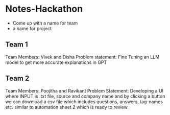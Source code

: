 # Notes-Hackathon


- Come up with a name for team
- a name for project

## Team 1

Team Members: Vivek and Disha 
Problem statement: Fine Tuning an LLM model to get more accurate explanations in GPT

## Team 2
Team Members: Poojitha and Ravikant
Problem Statement: Developing a UI where INPUT is .txt file, source and company name and by clicking a button we can download a csv file which includes questions, answers, tag-names etc. similar to automation sheet 2 which is ready to review.


